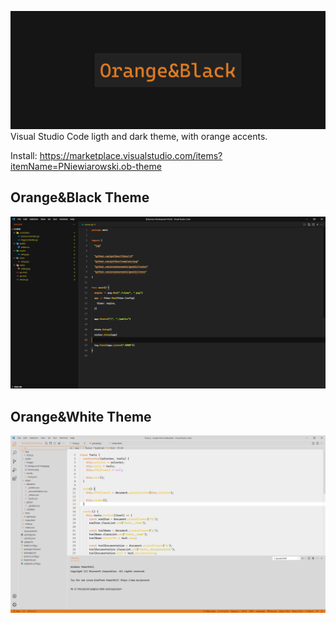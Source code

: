 ![Logo](images/logo.jpg)
Visual Studio Code ligth and dark theme, with orange accents.

Install: https://marketplace.visualstudio.com/items?itemName=PNiewiarowski.ob-theme

## Orange&Black Theme
![Dark theme](images/theme-dark.png)

## Orange&White Theme
![Light theme](images/theme-light.png)
